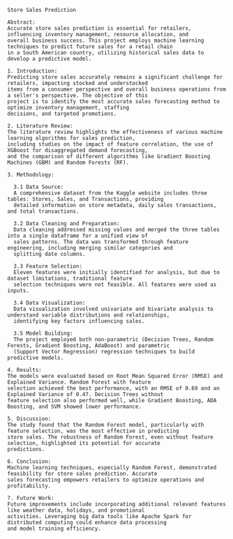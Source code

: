     Store Sales Prediction
    
    Abstract:
    Accurate store sales prediction is essential for retailers, influencing inventory management, resource allocation, and 
    overall business success. This project employs machine learning techniques to predict future sales for a retail chain 
    in a South American country, utilizing historical sales data to develop a predictive model.
    
    1. Introduction:
    Predicting store sales accurately remains a significant challenge for retailers, impacting stocked and understocked 
    items from a consumer perspective and overall business operations from a seller's perspective. The objective of this 
    project is to identify the most accurate sales forecasting method to optimize inventory management, staffing 
    decisions, and targeted promotions.
    
    2. Literature Review:
    The literature review highlights the effectiveness of various machine learning algorithms for sales prediction, 
    including studies on the impact of feature correlation, the use of XGBoost for disaggregated demand forecasting, 
    and the comparison of different algorithms like Gradient Boosting Machines (GBM) and Random Forests (RF).
    
    3. Methodology:
    
      3.1 Data Source:
      A comprehensive dataset from the Kaggle website includes three tables: Stores, Sales, and Transactions, providing 
      detailed information on store metadata, daily sales transactions, and total transactions.
    
      3.2 Data Cleaning and Preparation:
      Data cleaning addressed missing values and merged the three tables into a single dataframe for a unified view of 
      sales patterns. The data was transformed through feature engineering, including merging similar categories and 
      splitting date columns.
    
      3.3 Feature Selection:
      Eleven features were initially identified for analysis, but due to dataset limitations, traditional feature 
      selection techniques were not feasible. All features were used as inputs.
      
      3.4 Data Visualization:
      Data visualization involved univariate and bivariate analysis to understand variable distributions and relationships, 
      identifying key factors influencing sales.
      
      3.5 Model Building:
      The project employed both non-parametric (Decision Trees, Random Forests, Gradient Boosting, AdaBoost) and parametric 
      (Support Vector Regression) regression techniques to build predictive models.
    
    4. Results:
    The models were evaluated based on Root Mean Squared Error (RMSE) and Explained Variance. Random Forest with feature 
    selection achieved the best performance, with an RMSE of 0.69 and an Explained Variance of 0.47. Decision Trees without 
    feature selection also performed well, while Gradient Boosting, ADA Boosting, and SVM showed lower performance.
    
    5. Discussion:
    The study found that the Random Forest model, particularly with feature selection, was the most effective in predicting 
    store sales. The robustness of Random Forest, even without feature selection, highlighted its potential for accurate 
    predictions.
    
    6. Conclusion:
    Machine learning techniques, especially Random Forest, demonstrated feasibility for store sales prediction. Accurate 
    sales forecasting empowers retailers to optimize operations and profitability.
    
    7. Future Work:
    Future improvements include incorporating additional relevant features like weather data, holidays, and promotional 
    activities. Leveraging big data tools like Apache Spark for distributed computing could enhance data processing 
    and model training efficiency.
